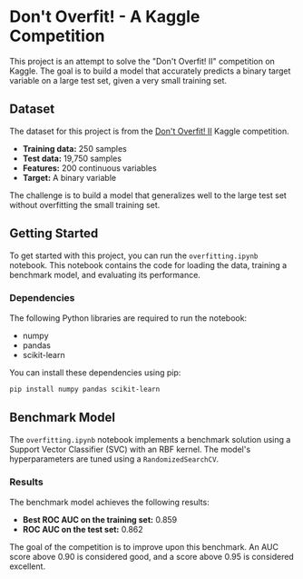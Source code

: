 # Don't Overfit! - A Kaggle Competition

This project is an attempt to solve the "Don't Overfit! II" competition on Kaggle. The goal is to build a model that accurately predicts a binary target variable on a large test set, given a very small training set.

## Dataset

The dataset for this project is from the [Don't Overfit! II](https://www.kaggle.com/c/overfitting) Kaggle competition.

*   **Training data:** 250 samples
*   **Test data:** 19,750 samples
*   **Features:** 200 continuous variables
*   **Target:** A binary variable

The challenge is to build a model that generalizes well to the large test set without overfitting the small training set.

## Getting Started

To get started with this project, you can run the `overfitting.ipynb` notebook. This notebook contains the code for loading the data, training a benchmark model, and evaluating its performance.

### Dependencies

The following Python libraries are required to run the notebook:

*   numpy
*   pandas
*   scikit-learn

You can install these dependencies using pip:

```bash
pip install numpy pandas scikit-learn
```

## Benchmark Model

The `overfitting.ipynb` notebook implements a benchmark solution using a Support Vector Classifier (SVC) with an RBF kernel. The model's hyperparameters are tuned using a `RandomizedSearchCV`.

### Results

The benchmark model achieves the following results:

*   **Best ROC AUC on the training set:** 0.859
*   **ROC AUC on the test set:** 0.862

The goal of the competition is to improve upon this benchmark. An AUC score above 0.90 is considered good, and a score above 0.95 is considered excellent.
